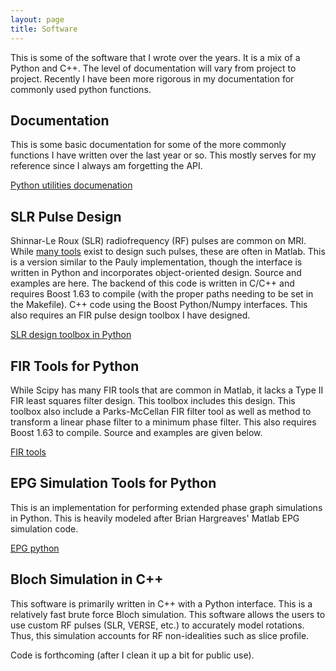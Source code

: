 ```yaml
---
layout: page
title: Software	
---
```


This is some of the software that I wrote over the years.  It is a mix of a Python and C++.  The level of documentation will vary from project to project.  Recently I have been more rigorous in my documentation for commonly used python functions.

## Documentation 

This is some basic documentation for some of the more commonly functions I have written over the last year or so.  This mostly serves for my reference since I always am forgetting the API.

<a href="https://ekgibbons.github.io/python_utils-docs" target="_blank" class="button">Python utilities documenation</a>

## SLR Pulse Design

Shinnar-Le Roux (SLR) radiofrequency (RF) pulses are common on MRI.  While [many tools](http://rsl.stanford.edu/research/software.html) exist to design such pulses, these are often in Matlab.  This is a version similar to the Pauly implementation, though the interface is written in Python and incorporates object-oriented design.  Source and examples are here. The backend of this code is written in C/C++ and requires Boost 1.63 to compile (with the proper paths needing to be set in the Makefile).  C++ code using the Boost Python/Numpy interfaces.  This also requires an FIR pulse design toolbox I have designed.

<a href="https://github.com/ekgibbons/slr" target="_blank" class="button">SLR design toolbox in Python</a>


## FIR Tools for Python

While Scipy has many FIR tools that are common in Matlab, it lacks a Type II FIR least squares filter design.  This toolbox includes this design.  This toolbox also include a Parks-McCellan FIR filter tool as well as method to transform a linear phase filter to a minimum phase filter.  This also requires Boost 1.63 to compile.  Source and examples are given below.

<a href="https://github.com/ekgibbons/fir" target="_blank" class="button">FIR tools</a>

## EPG Simulation Tools for Python

This is an implementation for performing extended phase graph simulations in Python.  This is heavily modeled after Brian Hargreaves' Matlab EPG simulation code.

<a href="https://github.com/ekgibbons/epg-python" target="_blank" class="button">EPG python</a>

## Bloch Simulation in C++

This software is primarily written in C++ with a Python interface.  This is a relatively fast brute force Bloch simulation.  This software allows the users to use custom RF pulses (SLR, VERSE, etc.) to accurately model rotations.  Thus, this simulation accounts for RF non-idealities such as slice profile.

Code is forthcoming (after I clean it up a bit for public use).